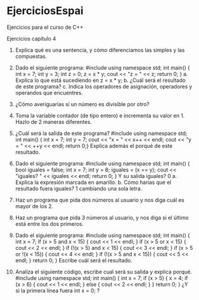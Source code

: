 # EjerciciosEspai
Ejercicios para el curso de C++


Ejercicios capítulo 4

1. Explica qué es una sentencia, y cómo diferenciamos las simples y las compuestas.

2. Dado el siguiente programa:
#include <iostream>
using namespace std;
int main() {
int x = 7;
int y = 3;
int z = 0;
z = x * y;
cout << "z = " << z;
return 0;
}
a. Explica lo que está sucediendo en z = x * y;
b. ¿Cuál será el resultado de este programa?
c. Indica los operadores de asignación, operadores y operandos que encuentres.

3. ¿Cómo averiguarías si un número es divisible por otro?

4. Toma la variable contador (de tipo entero) e incrementa su valor en 1. Hazlo de 2 maneras
diferentes.

5. ¿Cuál será la salida de este programa?
#include <iostream>
using namespace std;
int main() {
int x = 7;
int y = 7;
cout << "x = " << x++ << endl;
cout << "y = " << ++y << endl;
return 0;}
Explica además el porqué de este resultado.

6. Dado el siguiente programa:
#include <iostream>
using namespace std;
int main() {
bool iguales = false;
int x = 7;
int y = 8;
iguales = (x == y);
cout << "iguales? " << iguales << endl;
return 0;
}
Y su salida
iguales? 0
a. Explica la expresión marcada en amarillo.
b. Cómo harías que el resultado fuera iguales? 1 cambiando una sola letra.

7. Haz un programa que pida dos números al usuario y nos diga cuál es mayor de los 2.

8. Haz un programa que pida 3 números al usuario, y nos diga si el último está entre los dos primeros.

9. Dado el siguiente programa:
#include <iostream>
using namespace std;
int main() {
int x = 7;
if (x > 5 and x < 15)
{
cout << 1 << endl;
}
if (x > 5 or x < 15)
{
cout << 2 << endl;
}
if (!(x > 5) and x < 15)
{
cout << 3 << endl;
}
if (x > 5 or !(x < 15))
{
cout << 4 << endl;
}
if (!(x > 5 and x < 15))
{
cout << 5 << endl;
}
return 0;
}
Escribe cuál será el resultado.

10. Analiza el siguiente código, escribe cual será su salida y explica porqué.
#include <iostream>
using namespace std;
int main() {
int x = 7;
if (x > 5)
{
x = 4;
if (x > 6)
{
cout << 1 << endl;
}
else
{
cout << 2 << endl;
}
}
return 0;
}
¿Y si la primera línea fuera int x = 0; ?
